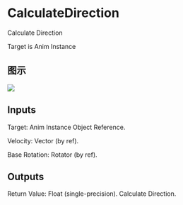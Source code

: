# CalculateDirection

Calculate Direction

Target is Anim Instance

## 图示

![]($-20221218-17493444.png)

## Inputs

Target: Anim Instance Object Reference.

Velocity: Vector (by ref).

Base Rotation: Rotator (by ref).  

## Outputs

Return Value: Float (single-precision). Calculate Direction.


